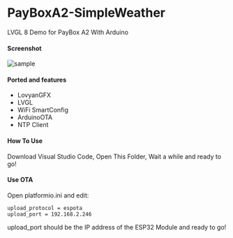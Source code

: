 # PayBoxA2-SimpleWeather
LVGL 8 Demo for PayBox A2 With Arduino

#### Screenshot
![sample](https://cdn.jsdelivr.net/gh/zhuhai-esp/PayBoxA2-SimpleWeather/misc/screen.png)

#### Ported and features
* LovyanGFX
* LVGL
* WiFi SmartConfig
* ArduinoOTA
* NTP Client

#### How To Use
Download Visual Studio Code, Open This Folder, Wait a while and ready to go!

#### Use OTA
Open platformio.ini and edit:
```
upload_protocol = espota
upload_port = 192.168.2.246
```
upload_port should be the IP address of the ESP32 Module and ready to go!

